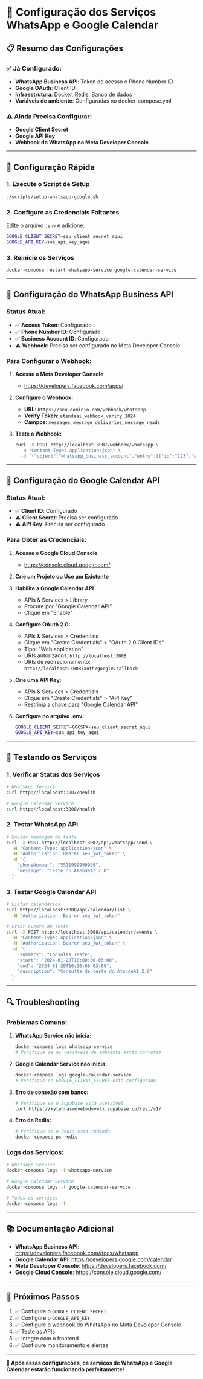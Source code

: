 # 🚀 Configuração dos Serviços WhatsApp e Google Calendar

## 📋 **Resumo das Configurações**

### ✅ **Já Configurado:**
- **WhatsApp Business API**: Token de acesso e Phone Number ID
- **Google OAuth**: Client ID
- **Infraestrutura**: Docker, Redis, Banco de dados
- **Variáveis de ambiente**: Configuradas no docker-compose.yml

### ⚠️ **Ainda Precisa Configurar:**
- **Google Client Secret**
- **Google API Key**
- **Webhook do WhatsApp no Meta Developer Console**

---

## 🔧 **Configuração Rápida**

### **1. Execute o Script de Setup**
```bash
./scripts/setup-whatsapp-google.sh
```

### **2. Configure as Credenciais Faltantes**
Edite o arquivo `.env` e adicione:
```bash
GOOGLE_CLIENT_SECRET=seu_client_secret_aqui
GOOGLE_API_KEY=sua_api_key_aqui
```

### **3. Reinicie os Serviços**
```bash
docker-compose restart whatsapp-service google-calendar-service
```

---

## 📱 **Configuração do WhatsApp Business API**

### **Status Atual:**
- ✅ **Access Token**: Configurado
- ✅ **Phone Number ID**: Configurado
- ✅ **Business Account ID**: Configurado
- ⚠️ **Webhook**: Precisa ser configurado no Meta Developer Console

### **Para Configurar o Webhook:**

1. **Acesse o Meta Developer Console**
   - https://developers.facebook.com/apps/

2. **Configure o Webhook:**
   - **URL**: `https://seu-dominio.com/webhook/whatsapp`
   - **Verify Token**: `atendeai_webhook_verify_2024`
   - **Campos**: `messages`, `message_deliveries`, `message_reads`

3. **Teste o Webhook:**
   ```bash
   curl -X POST http://localhost:3007/webhook/whatsapp \
     -H "Content-Type: application/json" \
     -d '{"object":"whatsapp_business_account","entry":[{"id":"123","changes":[{"value":{"messaging_product":"whatsapp","metadata":{"display_phone_number":"1234567890","phone_number_id":"698766983327246"},"contacts":[{"profile":{"name":"Test"},"wa_id":"1234567890"}],"messages":[{"from":"1234567890","id":"wamid.123","timestamp":"1234567890","text":{"body":"Hello"}}]}}]}]}'
   ```

---

## 📅 **Configuração do Google Calendar API**

### **Status Atual:**
- ✅ **Client ID**: Configurado
- ⚠️ **Client Secret**: Precisa ser configurado
- ⚠️ **API Key**: Precisa ser configurado

### **Para Obter as Credenciais:**

1. **Acesse o Google Cloud Console**
   - https://console.cloud.google.com/

2. **Crie um Projeto ou Use um Existente**

3. **Habilite a Google Calendar API**
   - APIs & Services > Library
   - Procure por "Google Calendar API"
   - Clique em "Enable"

4. **Configure OAuth 2.0:**
   - APIs & Services > Credentials
   - Clique em "Create Credentials" > "OAuth 2.0 Client IDs"
   - Tipo: "Web application"
   - URIs autorizados: `http://localhost:3008`
   - URIs de redirecionamento: `http://localhost:3008/auth/google/callback`

5. **Crie uma API Key:**
   - APIs & Services > Credentials
   - Clique em "Create Credentials" > "API Key"
   - Restrinja a chave para "Google Calendar API"

6. **Configure no arquivo .env:**
   ```bash
   GOOGLE_CLIENT_SECRET=GOCSPX-seu_client_secret_aqui
   GOOGLE_API_KEY=sua_api_key_aqui
   ```

---

## 🧪 **Testando os Serviços**

### **1. Verificar Status dos Serviços**
```bash
# WhatsApp Service
curl http://localhost:3007/health

# Google Calendar Service
curl http://localhost:3008/health
```

### **2. Testar WhatsApp API**
```bash
# Enviar mensagem de teste
curl -X POST http://localhost:3007/api/whatsapp/send \
  -H "Content-Type: application/json" \
  -H "Authorization: Bearer seu_jwt_token" \
  -d '{
    "phoneNumber": "5511999999999",
    "message": "Teste do AtendeAI 2.0"
  }'
```

### **3. Testar Google Calendar API**
```bash
# Listar calendários
curl http://localhost:3008/api/calendar/list \
  -H "Authorization: Bearer seu_jwt_token"

# Criar evento de teste
curl -X POST http://localhost:3008/api/calendar/events \
  -H "Content-Type: application/json" \
  -H "Authorization: Bearer seu_jwt_token" \
  -d '{
    "summary": "Consulta Teste",
    "start": "2024-01-20T10:00:00-03:00",
    "end": "2024-01-20T10:30:00-03:00",
    "description": "Consulta de teste do AtendeAI 2.0"
  }'
```

---

## 🔍 **Troubleshooting**

### **Problemas Comuns:**

1. **WhatsApp Service não inicia:**
   ```bash
   docker-compose logs whatsapp-service
   # Verifique se as variáveis de ambiente estão corretas
   ```

2. **Google Calendar Service não inicia:**
   ```bash
   docker-compose logs google-calendar-service
   # Verifique se GOOGLE_CLIENT_SECRET está configurado
   ```

3. **Erro de conexão com banco:**
   ```bash
   # Verifique se o Supabase está acessível
   curl https://kytphnasmdvebmdvvwtx.supabase.co/rest/v1/
   ```

4. **Erro de Redis:**
   ```bash
   # Verifique se o Redis está rodando
   docker-compose ps redis
   ```

### **Logs dos Serviços:**
```bash
# WhatsApp Service
docker-compose logs -f whatsapp-service

# Google Calendar Service
docker-compose logs -f google-calendar-service

# Todos os serviços
docker-compose logs -f
```

---

## 📚 **Documentação Adicional**

- **WhatsApp Business API**: https://developers.facebook.com/docs/whatsapp
- **Google Calendar API**: https://developers.google.com/calendar
- **Meta Developer Console**: https://developers.facebook.com/
- **Google Cloud Console**: https://console.cloud.google.com/

---

## 🎯 **Próximos Passos**

1. ✅ Configure o `GOOGLE_CLIENT_SECRET`
2. ✅ Configure o `GOOGLE_API_KEY`
3. ✅ Configure o webhook do WhatsApp no Meta Developer Console
4. ✅ Teste as APIs
5. ✅ Integre com o frontend
6. ✅ Configure monitoramento e alertas

---

**🎉 Após essas configurações, os serviços de WhatsApp e Google Calendar estarão funcionando perfeitamente!**
